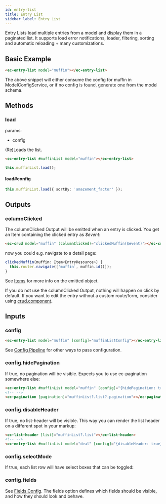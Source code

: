 ```yaml
---
id: entry-list
title: Entry List
sidebar_label: Entry List
---
```


<!-- Related Doc:
- [All Possible field config properties](../../interfaces/FieldConfigProperty.html)
- [Default Type Config](../../injectables/TypeConfigService.html#source)
- [ListConfig](../../interfaces/ListConfig.html) (also see ItemConfig parent)
- [Item Doc](../core-classes/item.html) -->

Entry Lists load multiple entries from a model and display them in a paginated list. It supports load error notifications, loader, filtering, sorting and automatic reloading + many customizations.

## Basic Example

```html
<ec-entry-list model="muffin"></ec-entry-list>
```

The above snippet will either consume the config for muffin in ModelConfigService, or if no config is found, generate one from the model schema.

## Methods

### load

params:

- config

(Re)Loads the list.

```html
<ec-entry-list #muffinList model="muffin"></ec-entry-list>
```

```ts
this.muffinList.load();
```

#### load#config

```ts
this.muffinList.load({ sortBy: 'amazement_factor' });
```

## Outputs

### columnClicked

The columnClicked Output will be emitted when an entry is clicked. You get an Item containing the clicked entry as _\$event_:

```html
<ec-crud model="muffin" (columnClicked)="clickedMuffin($event)"></ec-crud>
```

now you could e.g. navigate to a detail page:

```ts
clickedMuffin(muffin: Item<EntryResource>) {
  this.router.navigate(['muffin', muffin.id()]);
}
```

See [Items](../core-concepts/items.md) for more info on the emitted object.

If you do not use the columnClicked Output, nothing will happen on click by default. If you want to edit the entry without a custom route/form, consider using [crud.component](./crud.component.md).

## Inputs

### config

```html
<ec-entry-list model="muffin" [config]="muffinListConfig"></ec-entry-list>
```

See [Config Pipeline](../core-concepts/config-pipeline.md) for other ways to pass configuration.

### config.hidePagination

If true, no pagination will be visible. Expects you to use ec-pagination somewhere else:

```html
<ec-entry-list #muffinList model="muffin" [config]="{hidePagination: true}"></ec-entry-list>
<!-- -->
<ec-pagination [pagination]="muffinList?.list?.pagination"></ec-pagination>
```

### config.disableHeader

If true, no list-header will be visible. This way you can render the list header on a different spot in your markup:

```html
<ec-list-header [list]="muffinList?.list"></ec-list-header>
<!-- -->
<ec-entry-list #muffinList model="deal" [config]="{disableHeader: true}"></ec-entry-list>
```

### config.selectMode

If true, each list row will have select boxes that can be toggled:

### config.fields

See [Fields Config](../core-concepts/fields.md).
The fields option defines which fields should be visible, and how they should look and behave.

